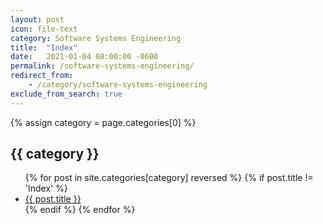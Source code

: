 ```yaml
---
layout: post
icon: file-text
category: Software Systems Engineering
title:  "Index"
date:   2021-01-04 08:00:00 -0600
permalink: /software-systems-engineering/
redirect_from:
    - /category/software-systems-engineering
exclude_from_search: true
---
```


{% assign category = page.categories[0] %}

## {{ category }}

<ul>
    {% for post in site.categories[category] reversed %}
        {% if post.title != 'Index' %}
        <li><a href='{{ post.url }}'>{{ post.title }}</a></li>
        {% endif %}
    {% endfor %}
</ul>
